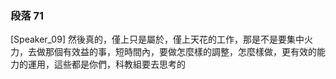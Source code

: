 ### 段落 71

[Speaker_09] 然後真的，僅上只是屬於，僅上天花的工作，那是不是要集中火力，去做那個有效益的事，短時間內，要做怎麼樣的調整，怎麼樣做，更有效的能力的運用，這些都是你們，科教組要去思考的